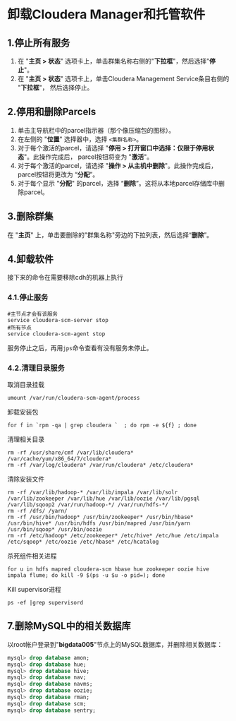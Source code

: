 卸载Cloudera Manager和托管软件
================================================================================
## 1.停止所有服务
1. 在 "**主页 > 状态**" 选项卡上，单击群集名称右侧的"**下拉框**"，然后选择"**停止**"。
2. 在 "**主页 > 状态**" 选项卡上，单击Cloudera Management Service条目右侧的 "**下拉框**"，
然后选择停止。

## 2.停用和删除Parcels
1. 单击主导航栏中的parcel指示器（那个像压缩包的图标）。
2. 在左侧的 "**位置**" 选择器中，选择 `<集群名称>`。
3. 对于每个激活的parcel，请选择 "**停用 > 打开窗口中选择：仅限于停用状态**"。此操作完成后，
parcel按钮将变为 "**激活**"。
4. 对于每个激活的parcel，请选择 "**操作 > 从主机中删除**"。此操作完成后，parcel按钮将更改为
“**分配**”。
5. 对于每个显示 "**分配**" 的parcel，选择 “**删除**”。这将从本地parcel存储库中删除parcel。

## 3.删除群集
在 "**主页**" 上，单击要删除的"群集名称"旁边的下拉列表，然后选择“**删除**”。

## 4.卸载软件
接下来的命令在需要移除cdh的机器上执行

### 4.1.停止服务 
```shell
#主节点才会有该服务
service cloudera-scm-server stop
#所有节点
service cloudera-scm-agent stop
```
服务停止之后，再用`jps`命令查看有没有服务未停止。

### 4.2.清理目录服务 
取消目录挂载
```shell
umount /var/run/cloudera-scm-agent/process
```

卸载安装包
```shell
for f in `rpm -qa | grep cloudera `  ; do rpm -e ${f} ; done
```

清理相关目录
```shell
rm -rf /usr/share/cmf /var/lib/cloudera* /var/cache/yum/x86_64/7/cloudera*
rm -rf /var/log/cloudera* /var/run/cloudera* /etc/cloudera*
```

清除安装文件
```shell
rm -rf /var/lib/hadoop-* /var/lib/impala /var/lib/solr /var/lib/zookeeper /var/lib/hue /var/lib/oozie /var/lib/pgsql /var/lib/sqoop2 /var/run/hadoop-*/ /var/run/hdfs-*/
rm -rf /dfs/ /yarn/ 
rm -rf /usr/bin/hadoop* /usr/bin/zookeeper* /usr/bin/hbase* /usr/bin/hive* /usr/bin/hdfs /usr/bin/mapred /usr/bin/yarn /usr/bin/sqoop* /usr/bin/oozie
rm -rf /etc/hadoop* /etc/zookeeper* /etc/hive* /etc/hue /etc/impala /etc/sqoop* /etc/oozie /etc/hbase* /etc/hcatalog
```

杀死组件相关进程
```shell
for u in hdfs mapred cloudera-scm hbase hue zookeeper oozie hive impala flume; do kill -9 $(ps -u $u -o pid=); done
```

Kill supervisor进程
```sehll
ps -ef |grep supervisord
```

## 7.删除MySQL中的相关数据库
以root帐户登录到"**bigdata005**"节点上的MySQL数据库，并删除相关数据库：
```sql
mysql> drop database amon;
mysql> drop database hue;
mysql> drop database hive;
mysql> drop database nav;
mysql> drop database navms;
mysql> drop database oozie;
mysql> drop database rman;
mysql> drop database scm;
mysql> drop database sentry;
```
